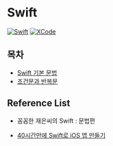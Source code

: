 # Swift
[![Swift](http://img.shields.io/badge/Swift-v.5.1-blue.svg?style=flat)](https://developer.apple.com/swift/)
[![XCode](http://img.shields.io/badge/XCode-v.11.5-orange.svg?style=flat)](https://developer.apple.com/xcode/whats-new/)

## 목차

- [Swift 기본 문법](https://github.com/co3oing/Swift/blob/master/Swift01.md)
- [조건문과 반복문](https://github.com/co3oing/Swift/blob/master/Swift02.md)

## Reference List

- 꼼꼼한 재은씨의 Swift : 문법편

* [40시간만에 Swift로 iOS 앱 만들기](https://devxoul.gitbooks.io/ios-with-swift-in-40-hours/content/)

